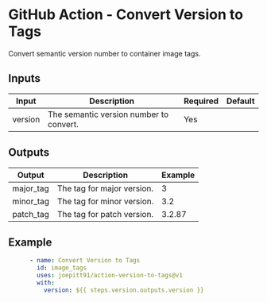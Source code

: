 <!--
SPDX-FileCopyrightText: 2025 Joe Pitt

SPDX-License-Identifier: GPL-3.0-only
-->
# GitHub Action - Convert Version to Tags

Convert semantic version number to container image tags.

## Inputs

| Input | Description | Required | Default |
|-------|-------------|----------|---------|
| version | The semantic version number to convert. | Yes |  |

## Outputs

| Output | Description | Example |
|--------|-------------|---------|
| major_tag | The tag for major version. | 3 |
| minor_tag | The tag for minor version. | 3.2 |
| patch_tag | The tag for patch version. | 3.2.87 |

## Example

```yaml
      - name: Convert Version to Tags
        id: image_tags
        uses: joepitt91/action-version-to-tags@v1
        with:
          version: ${{ steps.version.outputs.version }}
```
